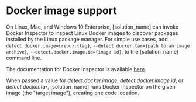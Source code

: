 # Docker image support

On Linux, Mac, and Windows 10 Enterprise, [solution_name] can invoke Docker Inspector to inspect Linux Docker images to discover packages installed by the Linux package manager.
For simple use cases, add ```--detect.docker.image={repo}:{tag}```, ```--detect.docker.tar={path to an image archive}```,
```--detect.docker.image.id={image id}```,
to the [solution_name] command line.

The documentation for Docker Inspector is available [here](https://synopsys.atlassian.net/wiki/spaces/INTDOCS/pages/187596884/Black+Duck+Docker+Inspector).

When passed a value for *detect.docker.image*, *detect.docker.image.id*, or *detect.docker.tar*,
[solution_name] runs Docker Inspector on the given image (the "target image"),
creating one code location.
